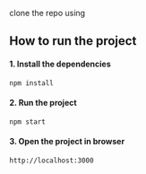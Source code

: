 
clone the repo using


## How to run the project

#### 1. Install the dependencies

`npm install`

#### 2. Run the project

`npm start`

#### 3. Open the project in browser

`http://localhost:3000`
